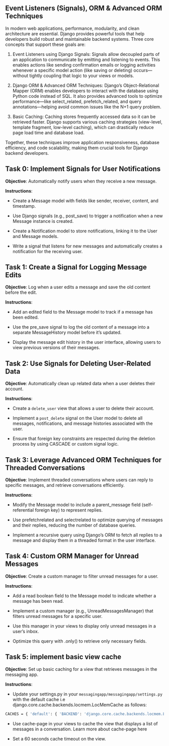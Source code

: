 ## Event Listeners (Signals), ORM & Advanced ORM Techniques
In modern web applications, performance, modularity, and clean architecture are essential. Django provides powerful tools that help developers build robust and maintainable backend systems. Three core concepts that support these goals are:

1. Event Listeners using Django Signals:
Signals allow decoupled parts of an application to communicate by emitting and listening to events. This enables actions like sending confirmation emails or logging activities whenever a specific model action (like saving or deleting) occurs—without tightly coupling that logic to your views or models.

2. Django ORM & Advanced ORM Techniques:
Django’s Object-Relational Mapper (ORM) enables developers to interact with the database using Python code instead of SQL. It also provides advanced tools to optimize performance—like select_related, prefetch_related, and query annotations—helping avoid common issues like the N+1 query problem.

3. Basic Caching:
Caching stores frequently accessed data so it can be retrieved faster. Django supports various caching strategies (view-level, template fragment, low-level caching), which can drastically reduce page load time and database load.

Together, these techniques improve application responsiveness, database efficiency, and code scalability, making them crucial tools for Django backend developers.

## Task 0: Implement Signals for User Notifications
**Objective**: Automatically notify users when they receive a new message.

**Instructions**:

* Create a Message model with fields like sender, receiver, content, and timestamp.

* Use Django signals (e.g., post_save) to trigger a notification when a new Message instance is created.

* Create a Notification model to store notifications, linking it to the User and Message models.

* Write a signal that listens for new messages and automatically creates a notification for the receiving user.

## Task 1: Create a Signal for Logging Message Edits
**Objective**: Log when a user edits a message and save the old content before the edit.

**Instructions**:

* Add an edited field to the Message model to track if a message has been edited.

* Use the pre_save signal to log the old content of a message into a separate MessageHistory model before it’s updated.

* Display the message edit history in the user interface, allowing users to view previous versions of their messages.

## Task 2: Use Signals for Deleting User-Related Data
**Objective**: Automatically clean up related data when a user deletes their account.

**Instructions**:

* Create a `delete_user` view that allows a user to delete their account.

* Implement a `post_delete` signal on the User model to delete all messages, notifications, and message histories associated with the user.

* Ensure that foreign key constraints are respected during the deletion process by using CASCADE or custom signal logic.

## Task 3: Leverage Advanced ORM Techniques for Threaded Conversations
**Objective**: Implement threaded conversations where users can reply to specific messages, and retrieve conversations efficiently.

**Instructions**:

* Modify the Message model to include a parent_message field (self-referential foreign key) to represent replies.

* Use prefetchrelated and selectrelated to optimize querying of messages and their replies, reducing the number of database queries.

* Implement a recursive query using Django’s ORM to fetch all replies to a message and display them in a threaded format in the user interface.

## Task 4: Custom ORM Manager for Unread Messages
**Objective**: Create a custom manager to filter unread messages for a user.

**Instructions**:

* Add a read boolean field to the Message model to indicate whether a message has been read.

* Implement a custom manager (e.g., UnreadMessagesManager) that filters unread messages for a specific user.

* Use this manager in your views to display only unread messages in a user’s inbox.

* Optimize this query with .only() to retrieve only necessary fields.

## Task 5: implement basic view cache
**Objective**: Set up basic caching for a view that retrieves messages in the messaging app.

**Instructions**:

* Update your settings.py in your `messagingapp/messagingapp/settings.py` with the default cache i.e django.core.cache.backends.locmem.LocMemCache as follows:

```bash
CACHES = { 'default': { 'BACKEND': 'django.core.cache.backends.locmem.LocMemCache', 'LOCATION': 'unique-snowflake', } }
```

* Use cache-page in your views to cache the view that displays a list of messages in a conversation. Learn more about cache-page here

* Set a 60 seconds cache timeout on the view.